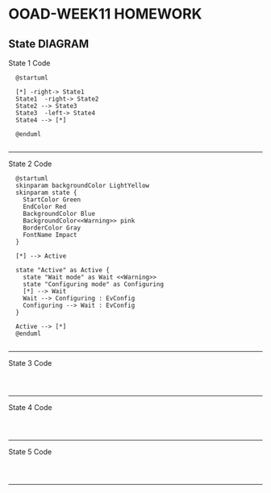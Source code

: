 # OOAD-WEEK11 HOMEWORK
## State DIAGRAM

  State 1
  Code
```
  @startuml

  [*] -right-> State1
  State1  -right-> State2
  State2 --> State3
  State3  -left-> State4
  State4 --> [*]

  @enduml
```
<img src="">

----------------------------------------------------------------
  State 2
  Code
```
  @startuml
  skinparam backgroundColor LightYellow
  skinparam state {
    StartColor Green
    EndColor Red
    BackgroundColor Blue
    BackgroundColor<<Warning>> pink
    BorderColor Gray
    FontName Impact
  }

  [*] --> Active

  state "Active" as Active {
    state "Wait mode" as Wait <<Warning>>
    state "Configuring mode" as Configuring
    [*] --> Wait
    Wait --> Configuring : EvConfig
    Configuring --> Wait : EvConfig
  }

  Active --> [*]
  @enduml
```
<img src="">

----------------------------------------------------------------
 State 3
  Code
```
  
```
<img src="">

----------------------------------------------------------------
State 4
  Code
```
  
```
<img src="">

----------------------------------------------------------------
State 5
  Code
```
  
```
<img src="">

----------------------------------------------------------------
